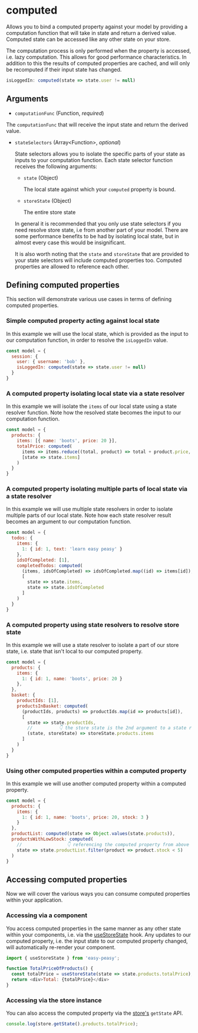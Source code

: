 # computed

Allows you to bind a computed property against your model by providing a computation function that will take in state and return a derived value. Computed state can be accessed like any other state on your store.

The computation process is only performed when the property is accessed, i.e. lazy computation. This allows for good performance characteristics. In addition to this the results of computed properties are cached, and will only be recomputed if their input state has changed.

```javascript
isLoggedIn: computed(state => state.user != null)
```

## Arguments

- `computationFunc` (Function, *required*)

The `computationFunc` that will receive the input state and return the derived value.

- `stateSelectors` (Array\<Function\>, *optional*)

  State selectors allows you to isolate the specific parts of your state as inputs to your computation function. Each state selector function receives the following arguments:

  - `state` (Object)

    The local state against which your `computed` property is bound.

  - `storeState` (Object)

    The entire store state

  In general it is recommended that you only use state selectors if you need resolve store state, i.e from another part of your model. There are some performance benefits to be had by isolating local state, but in almost every case this would be insignificant.

  It is also worth noting that the `state` and `storeState` that are provided to your state selectors will include computed properties too. Computed properties are allowed to reference each other.

## Defining computed properties

This section will demonstrate various use cases in terms of defining computed properties.

### Simple computed property acting against local state

In this example we will use the local state, which is provided as the input to our computation function, in order to resolve the `isLoggedIn` value.

```javascript
const model = {
  session: {
    user: { username: 'bob' },
    isLoggedIn: computed(state => state.user != null)
  }
}
```

### A computed property isolating local state via a state resolver

In this example we will isolate the `items` of our local state using a state resolver function. Note how the resolved state becomes the input to our computation function.

```javascript
const model = {
  products: {
    items: [{ name: 'boots', price: 20 }],
    totalPrice: computed(
      items => items.reduce((total, product) => total + product.price, 0),
      [state => state.items]
    )
  }
}
```

### A computed property isolating multiple parts of local state via a state resolver

In this example we will use multiple state resolvers in order to isolate multiple parts of our local state. Note how each state resolver result becomes an argument to our computation function.

```javascript
const model = {
  todos: {
    items: {
      1: { id: 1, text: 'learn easy peasy' }
    },
    idsOfCompleted: [1],
    completedTodos: computed(
      (items, idsOfCompleted) => idsOfCompleted.map((id) => items[id]),
      [
        state => state.items,
        state => state.idsOfCompleted
      ]
    )
  }
}
```

### A computed property using state resolvers to resolve store state

In this example we will use a state resolver to isolate a part of our store state, i.e. state that isn't local to our computed property.

```javascript
const model = {
  products: {
    items: {
      1: { id: 1, name: 'boots', price: 20 }
    },
  },
  basket: {
    productIds: [1],
    productsInBasket: computed(
      (productIds, products) => productIds.map(id => products[id]),
      [
        state => state.productIds,
        //          👇 the store state is the 2nd argument to a state resolver
        (state, storeState) => storeState.products.items
      ]
    )
  }
}
```

### Using other computed properties within a computed property

In this example we will use another computed property within a computed property.

```javascript
const model = {
  products: {
    items: {
      1: { id: 1, name: 'boots', price: 20, stock: 3 }
    }
  },
  productList: computed(state => Object.values(state.products)),
  productsWithLowStock: computed(
    //                 👇 referencing the computed property from above
    state => state.productList.filter(product => product.stock < 5)
  )
}
```

## Accessing computed properties

Now we will cover the various ways you can consume computed properties within your application.

### Accessing via a component

You access computed properties in the same manner as any other state within your components, i.e. via the [useStoreState](/docs/api/use-store-state) hook. Any updates to our computed property, i.e. the input state to our computed property changed, will automatically re-render your component.

```javascript
import { useStoreState } from 'easy-peasy';

function TotalPriceOfProducts() {
  const totalPrice = useStoreState(state => state.products.totalPrice);
  return <div>Total: {totalPrice}</div>
}
```

### Accessing via the store instance

You can also access the computed property via the [store's](/docs/api/store) `getState` API.

```javascript
console.log(store.getState().products.totalPrice);
```